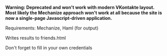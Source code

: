 **Warning: Deprecated and won't work with modern VKontakte layout. Most likely the Mechanize approach won't work at all because the site is now a single-page Javascript-driven application.**

Requirements: Mechanize, Haml (for output)

Writes results to friends.html

Don't forget to fill in your own credentials
